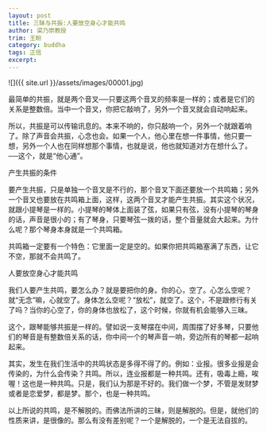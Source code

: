 ```yaml
---
layout: post
title: 三昧与共振:人要放空身心才能共鸣
author: 梁乃崇教授
trim: 王盼
category: buddha
tags: 正信
excerpt:
---
```


![]({{ site.url }}/assets/images/00001.jpg)

最简单的共振，就是两个音叉──只要这两个音叉的频率是一样的；或者是它们的关系是整数倍。当中一个音叉，你把它敲响了，另外一个音叉就会自动响起来。

所以，共振是可以传输讯息的。本来不响的，你只敲响一个，另外一个就跟着响了。除了声音会共振，心念也会。如果一个人，他心里在想一件事情，他只要一想，另外一个人也在同样想那个事情，也就是说，他也就知道对方在想什么了。──这个，就是“他心通”。

产生共振的条件

要产生共振，只是单独一个音叉是不行的，那个音叉下面还要放一个共鸣箱；另外一个音叉也要放在共鸣箱上面，这样，这两个音叉才能产生共振。其实这个状况，就跟小提琴是一样的。小提琴的琴体上面装了弦，如果只有弦，没有小提琴的琴身的话，声音是很小的；有了琴身，只要琴弦一拨的话，整个音量就会大起来。为什么呢？那个琴身本身就是一个共鸣箱。

共鸣箱一定要有一个特色：它里面一定是空的。如果你把共鸣箱塞满了东西，让它不空，那就不会共鸣了。

人要放空身心才能共鸣

我们人要产生共鸣，要怎么办？就是要把你的身。你的心，空了。心怎么空呢？就“无念”嘛，心就空了。身体怎么空呢？“放松”，就空了。这个，不是跟修行有关了吗？当你的心空了，你的身体也放松了，这个时候，你就有机会能够入三昧。

这个，跟琴能够共振是一样的。譬如说一支琴摆在中间，周围摆了好多琴，只要他们的琴音是有整数倍关系的话，你中间一个的琴声音一响，旁边所有的琴都一起响起来。

其实，发生在我们生活中的共鸣状态是多得不得了的。例如：业报。很多业报是会传染的，为什么会传染？共鸣。所以，连业报都是一种共鸣。还有，吸毒上瘾，唉喔！这也是一种共鸣。只是，我们认为那是不好的。我们做一个梦，不管是发财梦或者是恋爱梦，都是梦。那个，也是一种共鸣。

以上所说的共鸣，是不解脱的。而佛法所讲的三昧，则是解脱的。但是，就他们的性质来讲，是很像的。那么有没有差别呢？一个是解脱的，一个是无法自拔的。
